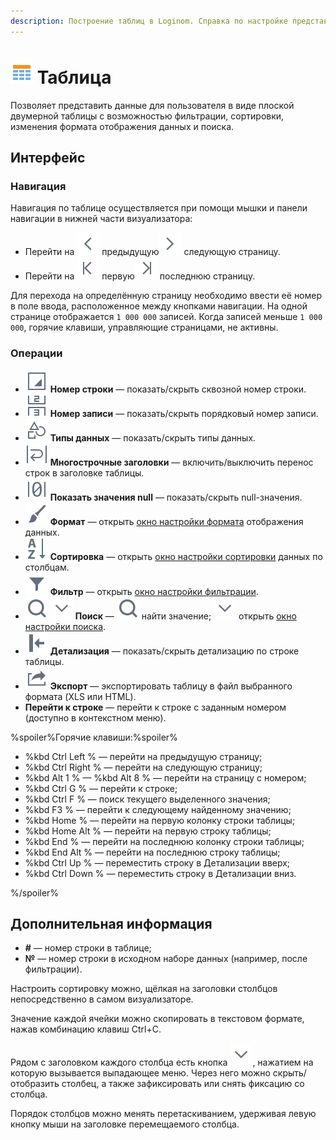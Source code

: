 ```yaml
---
description: Построение таблиц в Loginom. Справка по настройке представления данных в виде двумерных таблиц. Использование возможности фильтрации, сортировки, изменение формата отображения данных и поиска.
---
```

# ![](./../../images/icons/common/view_types/browse_default.svg) Таблица

Позволяет представить данные для пользователя в виде плоской двумерной таблицы с возможностью фильтрации, сортировки, изменения формата отображения данных и поиска.

## Интерфейс

### Навигация

Навигация по таблице осуществляется при помощи мышки и панели навигации в нижней части визуализатора:

* Перейти на ![](./../../images/icons/common/toolbar-controls/prev_default.svg) предыдущую![](./../../images/icons/common/toolbar-controls/next_default.svg) следующую страницу.
* Перейти на ![](./../../images/icons/common/toolbar-controls/first_default.svg) первую![](./../../images/icons/common/toolbar-controls/last_default.svg) последнюю страницу.

Для перехода на определённую страницу необходимо ввести её номер в поле ввода, расположенное между кнопками навигации.
На одной странице отображается `1 000 000` записей. Когда записей меньше `1 000 000`, горячие клавиши, управляющие страницами, не активны.

### Операции

* ![](./../../images/icons/common/toolbar-controls/grid-row-no_default.svg) **Номер строки** — показать/скрыть сквозной номер строки.
* ![](./../../images/icons/common/toolbar-controls/toolbar-controls_18x18_rec-no_default.svg) 
**Номер записи** — показать/скрыть порядковый номер записи.
* ![](./../../images/icons/common/toolbar-controls/show-data-type_default.svg) **Типы данных** — показать/скрыть типы данных.
* ![](./../../images/icons/common/toolbar-controls/header-word-wrap_default.svg) **Многострочные заголовки** — включить/выключить перенос строк в заголовке таблицы.
* ![](./../../images/icons/common/toolbar-controls/null-count_default.svg) **Показать значения null** — показать/скрыть null-значения.
* ![](./../../images/icons/common/toolbar-controls/format_default.svg) **Формат** — открыть [окно настройки формата](./format.md) отображения данных.
* ![](./../../images/icons/common/toolbar-controls/sort-asc_default.svg) **Сортировка** — открыть [окно настройки сортировки](./sorting.md) данных по столбцам.
* ![](./../../images/icons/common/toolbar-controls/filter_default.svg) **Фильтр** — открыть [окно настройки фильтрации](./filter.md).
* ![](./../../images/icons/common/toolbar-controls/zoom_default.svg) ![](./../../images/icons/common/toolbar-controls/down_default.svg)
 **Поиск** — ![](./../../images/icons/common/toolbar-controls/zoom_default.svg) найти значение; ![](./../../images/icons/common/toolbar-controls/down_default.svg) открыть [окно настройки поиска](./search.md).
* ![](./../../images/icons/common/toolbar-controls/toggle-left-panel_default.svg) **Детализация** — показать/скрыть детализацию по строке таблицы.
* ![](./../../images/icons/common/toolbar-controls/export_default.svg) **Экспорт** — экспортировать таблицу в файл выбранного формата (XLS или HTML).
* **Перейти к строке** — перейти к строке с заданным номером (доступно в контекстном меню).

%spoiler%Горячие клавиши:%spoiler%
* %kbd Ctrl Left %  — перейти на предыдущую страницу;
* %kbd Ctrl Right % — перейти на следующую страницу;
* %kbd Alt 1 % — %kbd Alt 8 % — перейти на страницу с номером;
* %kbd Ctrl G % — перейти к строке;
* %kbd Ctrl F % — поиск текущего выделенного значения;
* %kbd F3 % — перейти к следующему найденному значению;
* %kbd Home % — перейти на первую колонку строки таблицы;
* %kbd Home Alt % — перейти на первую строку таблицы;
* %kbd End % — перейти на последнюю колонку строки таблицы;
* %kbd End Alt % — перейти на последнюю строку таблицы;
* %kbd Ctrl Up % — переместить строку в Детализации вверх;
* %kbd Ctrl Down % — переместить строку в Детализации вниз.

%/spoiler%

## Дополнительная информация

* **#** — номер строки в таблице;
* **№** — номер строки в исходном наборе данных (например, после фильтрации).

Настроить сортировку можно, щёлкая на заголовки столбцов непосредственно в самом визуализаторе.

Значение каждой ячейки можно скопировать в текстовом формате, нажав комбинацию клавиш Ctrl+C.

Рядом с заголовком каждого столбца есть кнопка ![](./../../images/icons/common/toolbar-controls/down_default.svg), нажатием на которую вызывается выпадающее меню. Через него можно скрыть/отобразить столбец, а также зафиксировать или снять фиксацию со столбца.

Порядок столбцов можно менять перетаскиванием, удерживая левую кнопку мыши на заголовке перемещаемого столбца.
